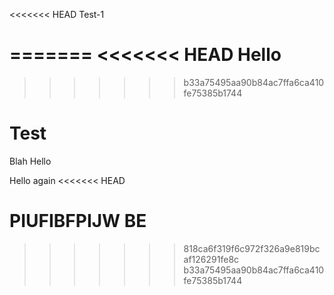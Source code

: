 <<<<<<< HEAD
Test-1

=======
<<<<<<< HEAD
Hello
=======
>>>>>>> b33a75495aa90b84ac7ffa6ca410fe75385b1744
# Test
Blah
Hello

Hello again
<<<<<<< HEAD

PIUFIBFPIJW BE
=======
>>>>>>> 818ca6f319f6c972f326a9e819bcaf126291fe8c
>>>>>>> b33a75495aa90b84ac7ffa6ca410fe75385b1744
